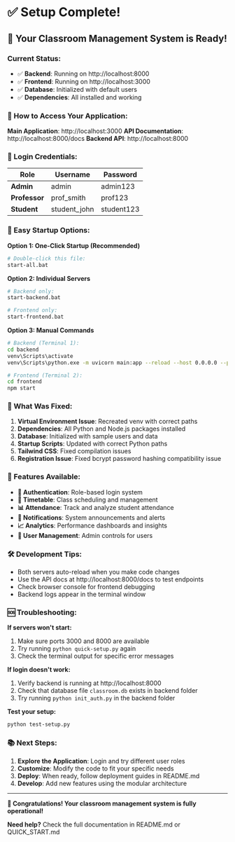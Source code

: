 # ✅ Setup Complete!

## 🎉 Your Classroom Management System is Ready!

### Current Status:
- ✅ **Backend**: Running on http://localhost:8000
- ✅ **Frontend**: Running on http://localhost:3000  
- ✅ **Database**: Initialized with default users
- ✅ **Dependencies**: All installed and working

### 🚀 How to Access Your Application:

**Main Application**: http://localhost:3000
**API Documentation**: http://localhost:8000/docs
**Backend API**: http://localhost:8000

### 🔑 Login Credentials:

| Role | Username | Password |
|------|----------|----------|
| **Admin** | admin | admin123 |
| **Professor** | prof_smith | prof123 |
| **Student** | student_john | student123 |

### 🎯 Easy Startup Options:

**Option 1: One-Click Startup (Recommended)**
```bash
# Double-click this file:
start-all.bat
```

**Option 2: Individual Servers**
```bash
# Backend only:
start-backend.bat

# Frontend only:  
start-frontend.bat
```

**Option 3: Manual Commands**
```bash
# Backend (Terminal 1):
cd backend
venv\Scripts\activate
venv\Scripts\python.exe -m uvicorn main:app --reload --host 0.0.0.0 --port 8000

# Frontend (Terminal 2):
cd frontend
npm start
```

### 🔧 What Was Fixed:

1. **Virtual Environment Issue**: Recreated venv with correct paths
2. **Dependencies**: All Python and Node.js packages installed
3. **Database**: Initialized with sample users and data
4. **Startup Scripts**: Updated with correct Python paths
5. **Tailwind CSS**: Fixed compilation issues
6. **Registration Issue**: Fixed bcrypt password hashing compatibility issue

### 🌟 Features Available:

- **🔐 Authentication**: Role-based login system
- **📅 Timetable**: Class scheduling and management
- **📊 Attendance**: Track and analyze student attendance  
- **🔔 Notifications**: System announcements and alerts
- **📈 Analytics**: Performance dashboards and insights
- **👥 User Management**: Admin controls for users

### 🛠️ Development Tips:

- Both servers auto-reload when you make code changes
- Use the API docs at http://localhost:8000/docs to test endpoints
- Check browser console for frontend debugging
- Backend logs appear in the terminal window

### 🆘 Troubleshooting:

**If servers won't start:**
1. Make sure ports 3000 and 8000 are available
2. Try running `python quick-setup.py` again
3. Check the terminal output for specific error messages

**If login doesn't work:**
1. Verify backend is running at http://localhost:8000
2. Check that database file `classroom.db` exists in backend folder
3. Try running `python init_auth.py` in the backend folder

**Test your setup:**
```bash
python test-setup.py
```

### 📚 Next Steps:

1. **Explore the Application**: Login and try different user roles
2. **Customize**: Modify the code to fit your specific needs  
3. **Deploy**: When ready, follow deployment guides in README.md
4. **Develop**: Add new features using the modular architecture

---

**🎊 Congratulations! Your classroom management system is fully operational!**

**Need help?** Check the full documentation in README.md or QUICK_START.md